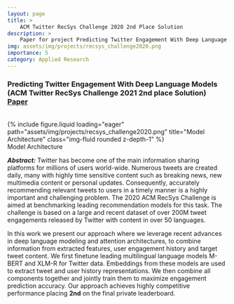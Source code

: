 ```yaml
---
layout: page
title: >
    ACM Twitter RecSys Challenge 2020 2nd Place Solution
description: >
    Paper for project Predicting Twitter Engagement With Deep Language Models (ACM Twitter RecSys Challenge 2020 2nd place Solution)
img: assets/img/projects/recsys_challenge2020.png
importance: 5
category: Applied Research
---
```


### Predicting Twitter Engagement With Deep Language Models (ACM **Twitter** RecSys Challenge 2021 **2nd** place Solution) [Paper](/assets/pdf/recsys2020_challenge.pdf) 

<br />

<div class="row">
    <div class="col-sm mt-3 mt-md-0">
        {% include figure.liquid loading="eager" path="assets/img/projects/recsys_challenge2020.png" title="Model Architecture" class="img-fluid rounded z-depth-1" %}
    </div>
</div>
<div class="caption">
    Model Architecture
</div>

***Abstract:*** Twitter has become one of the main information sharing platforms for millions of users world-wide. Numerous tweets are created daily, many with highly time sensitive content such as breaking news,
new multimedia content or personal updates. Consequently, accurately recommending relevant tweets to users in a timely manner is a highly important and challenging problem. The 2020 ACM RecSys Challenge is aimed at benchmarking leading recommendation models for this task. The challenge is based on a large and recent dataset of over 200M tweet engagements released by Twitter with content in over 50 languages. 

In this work we present our approach where we leverage recent advances in deep language modeling and attention architectures, to combine information from extracted features, user engagement history and target tweet content. We first finetune leading multilingual language models M-BERT and XLM-R for Twitter data. Embeddings from these models are used to extract tweet and user history representations. We then combine all components together and jointly train them to maximize engagement prediction accuracy. Our approach achieves highly competitive performance placing **2nd** on the final private leaderboard.